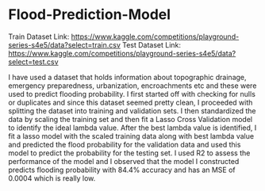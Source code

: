 # Flood-Prediction-Model

Train Dataset Link: https://www.kaggle.com/competitions/playground-series-s4e5/data?select=train.csv
Test Dataset Link: https://www.kaggle.com/competitions/playground-series-s4e5/data?select=test.csv

I have used a dataset that holds information about topographic drainage, emergency preparedness, urbanization, encroachments etc and these were used to predict flooding probability.
I first started off with checking for nulls or duplicates and since this dataset seemed pretty clean, I proceeded with splitting the dataset into training and validation sets. I then standardized the data by scaling the training set and then fit a Lasso Cross Validation model to identify the ideal lambda value.
After the best lambda value is identified, I fit a lasso model with the scaled training data along with best lambda value and predicted the flood probability for the validation data and used this model to predict the probability for the testing set.
I used R2 to assess the performance of the model and I observed that the model I constructed predicts flooding probability with 84.4% accuracy and has an MSE of 0.0004 which is really low.
